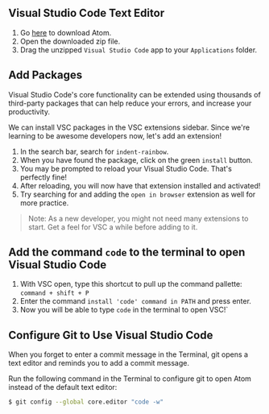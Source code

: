## Visual Studio Code Text Editor

1. Go [here](https://code.visualstudio.com/) to download Atom.
2. Open the downloaded zip file.
3. Drag the unzipped `Visual Studio Code` app to your `Applications` folder.

## Add Packages
Visual Studio Code's core functionality can be extended using thousands of third-party packages that can help reduce your errors, and increase your productivity.

We can install VSC packages in the VSC extensions sidebar. Since we're learning to be awesome developers now, let's add an extension!

1. In the search bar, search for `indent-rainbow`.
2. When you have found the package, click on the green `install` button.
3. You may be prompted to reload your Visual Studio Code. That's perfectly fine!  
4. After reloading, you will now have that extension installed and activated!
5. Try searching for and adding the `open in browser` extension as well for more practice. 

> Note: As a new developer, you might not need many extensions to start. Get a feel for VSC a while before adding to it.

## Add the command `code` to the terminal to open Visual Studio Code
1. With VSC open, type this shortcut to pull up the command pallette:  
` command + shift + P `
2. Enter the command `install 'code' command in PATH` and press enter.
3. Now you will be able to type `code` in the terminal to open VSC!`

## Configure Git to Use Visual Studio Code
When you forget to enter a commit message in the Terminal, git opens a text editor and reminds you to add a commit message.

Run the following command in the Terminal to configure git to open Atom instead of the default text editor:

```bash
$ git config --global core.editor "code -w"
```
